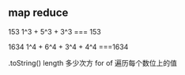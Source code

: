 ## map reduce 

153 1^3 + 5^3 + 3^3 === 153

1634 1^4 + 6^4 + 3^4 + 4^4 ===1634

.toString()
length 多少次方
for of 遍历每个数位上的值